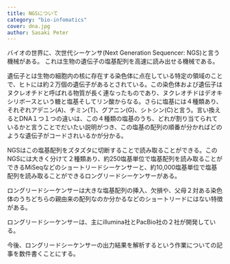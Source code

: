 ```yaml
---
title: NGSについて
category: "bio-infomatics"
cover: dna.jpg
author: Sasaki Peter
---
```


バイオの世界に、次世代シーケンサ(Next Generation Sequencer: NGS)と言う機械がある。
これは生物の遺伝子の塩基配列を高速に読み出せる機械である。

遺伝子とは生物の細胞内の核に存在する染色体に点在している特定の領域のことで、ヒトには約２万個の遺伝子があるとされている。この染色体および遺伝子はヌクレオチドと呼ばれる物質が長く連なったものであり、ヌクレオチドはデオキシリボースという糖と塩基そしてリン酸からなる。さらに塩基には４種類あり、それぞれアデニン(A)、チミン(T)、グアニン(G)、シトシン(C)と言う。言い換えるとDNA１つ１つの違いは、この４種類の塩基のうち、どれが割り当てられているかと言うことでだいたい説明がつき、この塩基の配列の順番が分かればどのような遺伝子がコードされいるかが分かる。

NGSはこの塩基配列をズタズタに切断することで読み取ることができる。このNGSには大きく分けて２種類あり、約250塩基単位で塩基配列を読み取ることができるMiSeqなどのショートリードシーケンサーと、約10,000塩基単位で塩基配列を読み取ることができるロングリードシーケンサーがある。

ロングリードシーケンサーは大きな塩基配列の挿入、欠損や、父母２対ある染色体のうちどちらの親由来の配列なのか分かるなどのショートリードにはない特徴がある。

ロングリードシーケンサーは、主にillumina社とPacBio社の２社が開発している。

今後、ロングリードシーケンサーの出力結果を解析するという作業についての記事を数件書くことにする。

